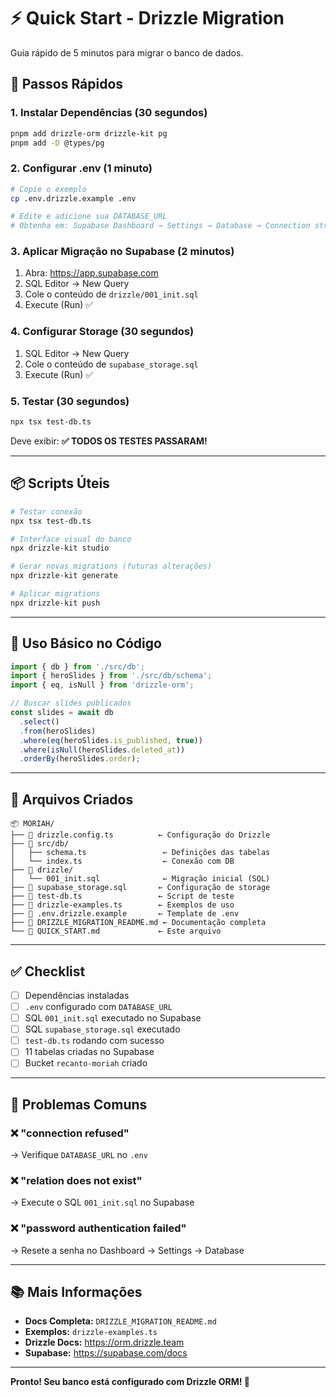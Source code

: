 # ⚡ Quick Start - Drizzle Migration

Guia rápido de 5 minutos para migrar o banco de dados.

## 🚀 Passos Rápidos

### 1. Instalar Dependências (30 segundos)

```bash
pnpm add drizzle-orm drizzle-kit pg
pnpm add -D @types/pg
```

### 2. Configurar .env (1 minuto)

```bash
# Copie o exemplo
cp .env.drizzle.example .env

# Edite e adicione sua DATABASE_URL
# Obtenha em: Supabase Dashboard → Settings → Database → Connection string
```

### 3. Aplicar Migração no Supabase (2 minutos)

1. Abra: https://app.supabase.com
2. SQL Editor → New Query
3. Cole o conteúdo de `drizzle/001_init.sql`
4. Execute (Run) ✅

### 4. Configurar Storage (30 segundos)

1. SQL Editor → New Query
2. Cole o conteúdo de `supabase_storage.sql`
3. Execute (Run) ✅

### 5. Testar (30 segundos)

```bash
npx tsx test-db.ts
```

Deve exibir: **✅ TODOS OS TESTES PASSARAM!**

---

## 📦 Scripts Úteis

```bash
# Testar conexão
npx tsx test-db.ts

# Interface visual do banco
npx drizzle-kit studio

# Gerar novas migrations (futuras alterações)
npx drizzle-kit generate

# Aplicar migrations
npx drizzle-kit push
```

---

## 🎯 Uso Básico no Código

```typescript
import { db } from './src/db';
import { heroSlides } from './src/db/schema';
import { eq, isNull } from 'drizzle-orm';

// Buscar slides publicados
const slides = await db
  .select()
  .from(heroSlides)
  .where(eq(heroSlides.is_published, true))
  .where(isNull(heroSlides.deleted_at))
  .orderBy(heroSlides.order);
```

---

## 📁 Arquivos Criados

```
📦 MORIAH/
├── 📄 drizzle.config.ts          ← Configuração do Drizzle
├── 📁 src/db/
│   ├── schema.ts                 ← Definições das tabelas
│   └── index.ts                  ← Conexão com DB
├── 📁 drizzle/
│   └── 001_init.sql              ← Migração inicial (SQL)
├── 📄 supabase_storage.sql       ← Configuração de storage
├── 📄 test-db.ts                 ← Script de teste
├── 📄 drizzle-examples.ts        ← Exemplos de uso
├── 📄 .env.drizzle.example       ← Template de .env
├── 📄 DRIZZLE_MIGRATION_README.md ← Documentação completa
└── 📄 QUICK_START.md             ← Este arquivo
```

---

## ✅ Checklist

- [ ] Dependências instaladas
- [ ] `.env` configurado com `DATABASE_URL`
- [ ] SQL `001_init.sql` executado no Supabase
- [ ] SQL `supabase_storage.sql` executado
- [ ] `test-db.ts` rodando com sucesso
- [ ] 11 tabelas criadas no Supabase
- [ ] Bucket `recanto-moriah` criado

---

## 🐛 Problemas Comuns

### ❌ "connection refused"
→ Verifique `DATABASE_URL` no `.env`

### ❌ "relation does not exist"
→ Execute o SQL `001_init.sql` no Supabase

### ❌ "password authentication failed"
→ Resete a senha no Dashboard → Settings → Database

---

## 📚 Mais Informações

- **Docs Completa:** `DRIZZLE_MIGRATION_README.md`
- **Exemplos:** `drizzle-examples.ts`
- **Drizzle Docs:** https://orm.drizzle.team
- **Supabase:** https://supabase.com/docs

---

**Pronto! Seu banco está configurado com Drizzle ORM! 🎉**
